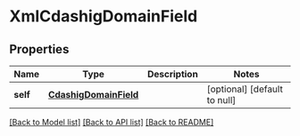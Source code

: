 # XmlCdashigDomainField

## Properties
Name | Type | Description | Notes
------------ | ------------- | ------------- | -------------
**self** | [**CdashigDomainField**](CdashigDomainField.md) |  | [optional] [default to null]

[[Back to Model list]](../README.md#documentation-for-models) [[Back to API list]](../README.md#documentation-for-api-endpoints) [[Back to README]](../README.md)



